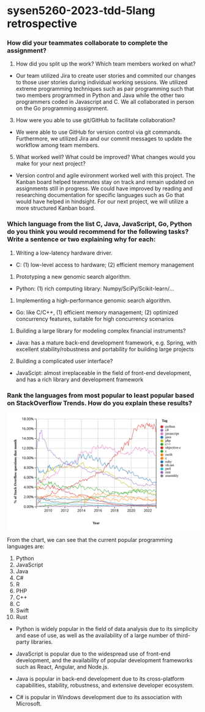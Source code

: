 # sysen5260-2023-tdd-5lang retrospective

### How did your teammates collaborate to complete the assignment?
1. How did you split up the work? Which team members worked on what?
 - Our team utilized Jira to create user stories and commited our changes to those user stories during individual working sessions. We utilized extreme programming techniques such as pair programming such that two members programmed in Python and Java while the other two programmers coded in Javascript and C. We all collaborated in person on the Go programming assignment.
3. How were you able to use git/GitHub to facilitate collaboration?
 - We were able to use GitHub for version control via git commands. Furthermore, we utilized Jira and our commit messages to update the workflow among team members.
5. What worked well? What could be improved? What changes would you make for your next project?
 - Version control and agile evironment worked well with this project. The Kanban board helped teammates stay on track and remain updated on assignments still in progress. We could have improved by reading and researching documentation for specific languages such as Go that would have helped in hindsight. For our next project, we will utilize a more structured Kanban board.

### Which language from the list C, Java, JavaScript, Go, Python do you think you would recommend for the following tasks? Write a sentence or two explaining why for each:
1. Writing a low-latency hardware driver.
 - C: (1) low-level access to hardware; (2) efficient memory management
1. Prototyping a new genomic search algorithm.
 - Python: (1) rich computing library: Numpy/SciPy/Scikit-learn/...
1. Implementing a high-performance genomic search algorithm.
 - Go: like C/C++, (1) efficient memory management; (2) optimized concurrency features, suitable for high concurrency scenarios
1. Building a large library for modeling complex financial instruments?
 - Java: has a mature back-end development framework, e.g. Spring, with excellent stability/robustness and portability for building large projects
2. Building a complicated user interface?
 - JavaScipt: almost irreplaceable in the field of front-end development, and has a rich library and development framework

### Rank the languages from most popular to least popular based on StackOverflow Trends. How do you explain these results?

<img src="images/pl-trends.svg" alt="java" style="zoom: 67%;" />

From the chart, we can see that the current popular programming languages are:
1. Python
2. JavaScript
3. Java
4. C#
5. R
6. PHP
7. C++
8. C
9. Swift
10. Rust

 - Python is widely popular in the field of data analysis due to its simplicity and ease of use, as well as the availability of a large number of third-party libraries.

 - JavaScript is popular due to the widespread use of front-end development, and the availability of popular development frameworks such as React, Angular, and Node.js.

 - Java is popular in back-end development due to its cross-platform capabilities, stability, robustness, and extensive developer ecosystem.

 - C# is popular in Windows development due to its association with Microsoft.
